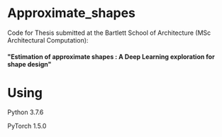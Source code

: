 # Approximate_shapes
Code for Thesis submitted at the Bartlett School of Architecture (MSc Architectural Computation):
#### "Estimation of approximate shapes : A Deep Learning exploration for shape design"

# Using
Python 3.7.6

PyTorch 1.5.0
